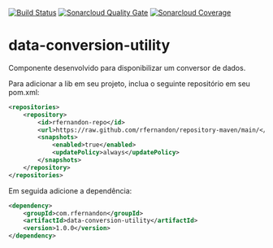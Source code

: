 [![Build Status](https://travis-ci.com/rfernandon/data-conversion-utility.svg?branch=master)](https://travis-ci.com/rfernandon/data-conversion-utility) 
[![Sonarcloud Quality Gate](https://sonarcloud.io/api/project_badges/measure?project=com.rfernandon:data-conversion-utility&metric=alert_status)](https://sonarcloud.io/dashboard?id=com.rfernandon:data-conversion-utility) 
[![Sonarcloud Coverage](https://sonarcloud.io/api/project_badges/measure?project=com.rfernandon:data-conversion-utility&metric=coverage)](https://sonarcloud.io/component_measures?id=com.rfernandon:data-conversion-utility)

# data-conversion-utility
Componente desenvolvido para disponibilizar um conversor de dados.

Para adicionar a lib em seu projeto, inclua o seguinte repositório em seu pom.xml:

```xml
<repositories>
    <repository>
        <id>rfernandon-repo</id>
        <url>https://raw.github.com/rfernandon/repository-maven/main/</url>
        <snapshots>
            <enabled>true</enabled>
            <updatePolicy>always</updatePolicy>
        </snapshots>
    </repository>
</repositories>
```

Em seguida adicione a dependência:

```xml
<dependency>
    <groupId>com.rfernandon</groupId>
    <artifactId>data-conversion-utility</artifactId>
    <version>1.0.0</version>
</dependency>
```
